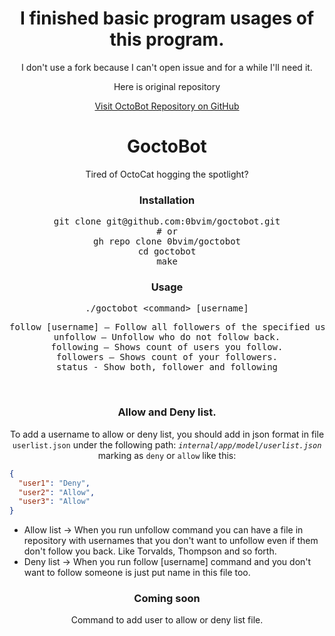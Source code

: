 <div align="center">
<h1>I finished basic program usages of this program.</h1>
<p>I don't use a fork because I can't open issue and for a while I'll need it. </p>
<p>Here is original repository</p>
  
<a href="https://github.com/X3ric/octobot/tree/main" target="_blank" rel="noopener noreferrer">
  Visit OctoBot Repository on GitHub
</a>


# GoctoBot

Tired of OctoCat hogging the spotlight?

### Installation

<pre>
git clone git@github.com:0bvim/goctobot.git
# or
gh repo clone 0bvim/goctobot
cd goctobot
make
</pre>

### Usage

<pre>
./goctobot &lt;command&gt; [username]
</pre>

<pre>
follow [username] — Follow all followers of the specified user.
unfollow — Unfollow who do not follow back.
following — Shows count of users you follow.
followers — Shows count of your followers.
status - Show both, follower and following
</pre>

<br>

### Allow and Deny list.
To add a username to allow or deny list, you should add in json format in file `userlist.json` under the following path:
*`internal/app/model/userlist.json`* marking as `deny` or `allow` like this:

</div>

```json
{
  "user1": "Deny",
  "user2": "Allow",
  "user3": "Allow"
}
```

* Allow list -> When you run unfollow command you can have a file in repository with usernames that you don't want
  to unfollow even if them don't follow you back. Like Torvalds, Thompson and so forth.
* Deny list -> When you run follow [username] command and you don't want to follow someone is just put name in this file too.

<div align="center">

### Coming soon
Command to add user to allow or deny list file.

</div>
